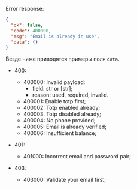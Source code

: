 Error response: 
```json
{
  "ok": false,
  "code": 400000,
  "msg": "Email is already in use",
  "data": {}
}
```

Везде ниже приводятся примеры поля `data`.

- 400:
    - 400000: Invalid payload:
        - field: str or [str];
        - reason: used, required, invalid.
    - 400001: Enable totp first;
    - 400002: Totp enabled already;
    - 400003: Totp disabled already;
    - 400004: No phone provided;
    - 400005: Email is already verified;
    - 400006: Insufficient balance;

- 401: 
    - 401000: Incorrect email and password pair;

- 403: 
    - 403000: Validate your email first;
